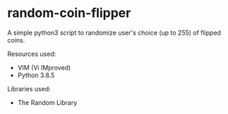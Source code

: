# random-coin-flipper
A simple python3 script to randomize user's choice (up to 255) of flipped coins.

Resources used:
* VIM (Vi IMproved)
* Python 3.8.5

Libraries used:
* The Random Library
